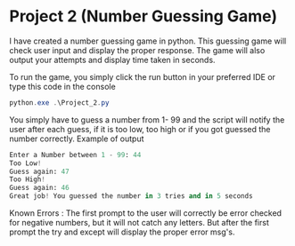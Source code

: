 # Project 2 (Number Guessing Game)


I have created a number guessing game in python. This guessing game will check user input and display the proper response. 
The game will also output your attempts and display time taken in seconds.

To run the game, you simply click the run button in your preferred IDE or type this code in the console
```powershell
python.exe .\Project_2.py
```
You simply have to guess a number from 1- 99 and the script will notify the user after each guess, 
if it is too low, too high or if you got guessed the number correctly. Example of output

```python
Enter a Number between 1 - 99: 44
Too Low!
Guess again: 47
Too High!
Guess again: 46
Great job! You guessed the number in 3 tries and in 5 seconds
```

Known Errors : The first prompt to the user will correctly be error checked for negative numbers, but it will not catch any letters. But after the first prompt the try and except will display the proper error msg's.
            
